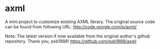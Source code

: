 # axml
A mini project to customize existing AXML library. The original source code can be found from following URL:
http://code.google.com/p/axml/

Note: The latest version if now available from the original author's github repository. Thank you, pxb1988!
https://github.com/pxb1988/axml
